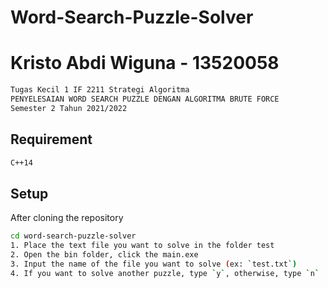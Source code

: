 # Word-Search-Puzzle-Solver

# Kristo Abdi Wiguna - 13520058
```bash 
Tugas Kecil 1 IF 2211 Strategi Algoritma
PENYELESAIAN WORD SEARCH PUZZLE DENGAN ALGORITMA BRUTE FORCE
Semester 2 Tahun 2021/2022
```
## Requirement
```bash
C++14
```

## Setup
After cloning the repository
```bash 
cd word-search-puzzle-solver
1. Place the text file you want to solve in the folder test
2. Open the bin folder, click the main.exe 
3. Input the name of the file you want to solve (ex: `test.txt`)
4. If you want to solve another puzzle, type `y`, otherwise, type `n`
```

